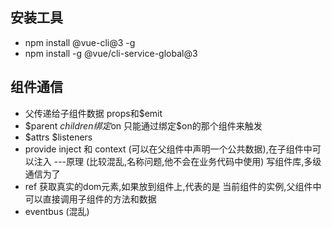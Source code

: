 ## 安装工具
- npm install @vue-cli@3 -g
- npm install -g @vue/cli-service-global@3

## 组件通信
- 父传递给子组件数据  props和$emit
- $parent $children   绑定$on 只能通过绑定$on的那个组件来触发
- $attrs  $listeners
- provide inject  和 context  (可以在父组件中声明一个公共数据),在子组件中可以注入 ---原理 (比较混乱,名称问题,他不会在业务代码中使用)  写组件库,多级通信为了
- ref 获取真实的dom元素,如果放到组件上,代表的是 当前组件的实例,父组件中可以直接调用子组件的方法和数据
- eventbus (混乱)